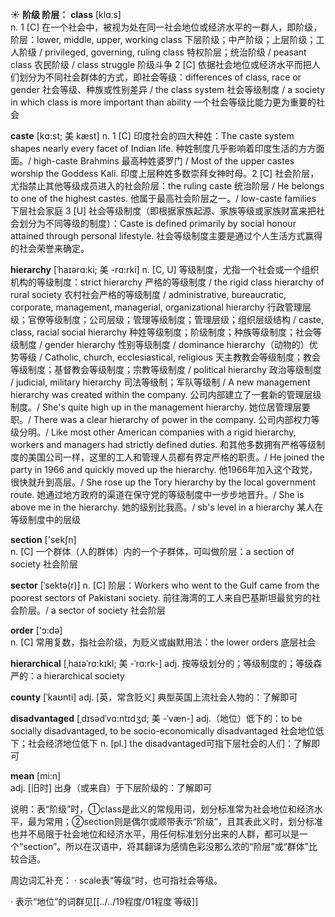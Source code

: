 ☀ <span class="category">**阶级 阶层：**</span>
<span class="vocabulary">**class**</span> [klɑːs]  
<span class="definition">n. 1 [C] 在一个社会中，被视为处在同一社会地位或经济水平的一群人，即阶级，阶层：</span>lower, middle, upper, working class 下层阶级；中产阶级；上层阶级；工人阶级 / privileged, governing, ruling class 特权阶层；统治阶级 / peasant class 农民阶级 / class struggle 阶级斗争 <span class="definition">2 [C] 依据社会地位或经济水平而把人们划分为不同社会群体的方式，即社会等级：</span>differences of class, race or gender 社会等级、种族或性别差异 / the class system 社会等级制度 / a society in which class is more important than ability 一个社会等级比能力更为重要的社会
           
<span class="vocabulary">**caste**</span> [kɑ:st; 美 kæst]
<span class="definition">n. 1 [C] 印度社会的四大种姓：</span>The caste system shapes nearly every facet of Indian life. 种姓制度几乎影响着印度生活的方方面面。/ high-caste Brahmins 最高种姓婆罗门 / Most of the upper castes worship the Goddess Kali. 印度上层种姓多数崇拜女神时母。<span class="definition">2 [C] 社会阶层，尤指禁止其他等级成员进入的社会阶层：</span>the ruling caste 统治阶层 / He belongs to one of the highest castes. 他属于最高社会阶层之一。/ low-caste families 下层社会家庭 <span class="definition">3 [U] 社会等级制度（即根据家族起源、家族等级或家族财富来把社会划分为不同等级的制度）：</span>Caste is defined primarily by social honour attained through personal lifestyle. 社会等级制度主要是通过个人生活方式赢得的社会荣誉来确定。
           
<span class="vocabulary">**hierarchy**</span> [ˈhaɪərɑ:ki; 美 -rɑ:rki]
<span class="definition">n. [C, U] 等级制度，尤指一个社会或一个组织机构的等级制度：</span>strict hierarchy 严格的等级制度 / the rigid class hierarchy of rural society 农村社会严格的等级制度 / administrative, bureaucratic, corporate, management, managerial, organizational hierarchy 行政管理层级；官僚等级制度；公司层级；管理等级制度；管理层级；组织层级结构 / caste, class, racial social hierarchy 种姓等级制度；阶级制度；种族等级制度；社会等级制度 / gender hierarchy 性别等级制度 / dominance hierarchy（动物的）优势等级 / Catholic, church, ecclesiastical, religious 天主教教会等级制度；教会等级制度；基督教会等级制度；宗教等级制度 / political hierarchy 政治等级制度 / judicial, military hierarchy 司法等级制；军队等级制 / A new management hierarchy was created within the company. 公司内部建立了一套新的管理层级制度。/ She's quite high up in the management hierarchy. 她位居管理层要职。/ There was a clear hierarchy of power in the company. 公司内部权力等级分明。/ Like most other American companies with a rigid hierarchy, workers and managers had strictly defined duties. 和其他多数拥有严格等级制度的美国公司一样，这里的工人和管理人员都有界定严格的职责。/ He joined the party in 1966 and quickly moved up the hierarchy. 他1966年加入这个政党，很快就升到高层。/ She rose up the Tory hierarchy by the local government route. 她通过地方政府的渠道在保守党的等级制度中一步步地晋升。/ She is above me in the hierarchy. 她的级别比我高。/ sb's level in a hierarchy 某人在等级制度中的层级

<span class="vocabulary">**section**</span> ['sekʃn]  
<span class="definition">n. [C] 一个群体（人的群体）内的一个子群体，可叫做阶层：</span>a section of society 社会阶层
           
<span class="vocabulary">**sector**</span> [ˈsektə(r)]
<span class="definition">n. [C] 阶层：</span>Workers who went to the Gulf came from the poorest sectors of Pakistani society. 前往海湾的工人来自巴基斯坦最贫穷的社会阶层。/ a sector of society 社会阶层
 
<span class="vocabulary">**order**</span> ['ɔ:də]  
<span class="definition">n. [C] 常用复数，指社会阶级，为贬义或幽默用法：</span>the lower orders 底层社会
           
<span class="vocabulary">**hierarchical**</span> [ˌhaɪəˈrɑ:kɪkl; 美 -ˈrɑ:rk-]
<span class="definition">adj. 按等级划分的；等级制度的；等级森严的：</span>a hierarchical society
                     
<span class="vocabulary">**county**</span> [ˈkaʊnti]
<span class="definition">adj. [英，常含贬义] 典型英国上流社会人物的：</span>了解即可

<span class="vocabulary">**disadvantaged**</span> [ˌdɪsədˈvɑ:ntɪdʒd; 美 -ˈvæn-]
<span class="definition">adj.（地位）低下的：</span>to be socially disadvantaged, to be socio-economically disadvantaged 社会地位低下；社会经济地位低下 <span class="definition">n. [pl.] the disadvantaged可指下层社会的人们：</span>了解即可

<span class="vocabulary">**mean**</span> [mi:n]  
<span class="definition">adj. [旧时] 出身（或来自）于下层阶级的：</span>了解即可

说明：表“阶级”时，①class是此义的常规用词，划分标准常为社会地位和经济水平，最为常用；②section则是偶尔或顺带表示“阶级”，且其表此义时，划分标准也并不局限于社会地位和经济水平，用任何标准划分出来的人群，都可以是一个“section”。所以在汉语中，将其翻译为感情色彩没那么浓的“阶层”或“群体”比较合适。

周边词汇补充：
· scale表“等级”时，也可指社会等级。

· 表示“地位”的词群见[[../../19程度/01程度 等级]]
